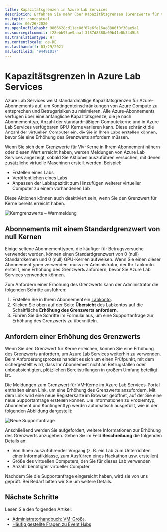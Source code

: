 ```yaml
---
title: Kapazitätsgrenzen in Azure Lab Services
description: Erfahren Sie mehr über Kapazitätsgrenzen (Grenzwerte für virtuelle Computer) in Azure Lab Services.
ms.topic: conceptual
ms.date: 06/26/2020
ms.openlocfilehash: 9866628cd11ec8df67e6fe16ae8806f0f30ae9a1
ms.sourcegitcommit: f28ebb95ae9aaaff3f87d8388a09b41e0b3445b5
ms.translationtype: HT
ms.contentlocale: de-DE
ms.lasthandoff: 03/29/2021
ms.locfileid: "94491017"
---
```

# <a name="capacity-limits-in-azure-lab-services"></a>Kapazitätsgrenzen in Azure Lab Services
Azure Lab Services weist standardmäßige Kapazitätsgrenzen für Azure-Abonnements auf, um Kontingenteinschränkungen von Azure Compute zu entsprechen und Betrugsrisiken zu minimieren. Alle Azure-Abonnements verfügen über eine anfängliche Kapazitätsgrenze, die je nach Abonnementtyp, Anzahl der standardmäßigen Computekerne und in Azure Lab Services verfügbaren GPU-Kerne variieren kann. Diese schränkt die Anzahl der virtuellen Computer ein, die Sie in Ihren Labs erstellen können, bevor Sie eine Erhöhung des Grenzwerts anfordern müssen.  

Wenn Sie sich dem Grenzwerte für VM-Kerne in Ihrem Abonnement nähern oder diesen Wert erreicht haben, werden Meldungen von Azure Lab Services angezeigt, sobald Sie Aktionen auszuführen versuchen, mit denen zusätzliche virtuelle Maschinen erstellt werden. Beispiel: 

- Erstellen eines Labs
- Veröffentlichen eines Labs
- Anpassen der Labkapazität zum Hinzufügen weiterer virtueller Computer zu einem vorhandenen Lab

Diese Aktionen können auch deaktiviert sein, wenn Sie den Grenzwert für Kerne bereits erreicht haben. 

![Kerngrenzwerte – Warnmeldung](./media/capacity-limits/warning-message.png)

## <a name="subscriptions-with-default-limit-of-zero-cores"></a>Abonnements mit einem Standardgrenzwert von null Kernen
Einige seltene Abonnementtypen, die häufiger für Betrugsversuche verwendet werden, können einen Standardgrenzwert von 0 (null) Standardkernen und 0 (null) GPU-Kernen aufweisen. Wenn Sie einen dieser Abonnementtypen verwenden, muss der Administrator, der Ihr Labkonto erstellt, eine Erhöhung des Grenzwerts anfordern, bevor Sie Azure Lab Services verwenden können. 

Zum Anfordern einer Erhöhung des Grenzwerts kann der Administrator die folgenden Schritte ausführen:  

1.  Erstellen Sie in Ihrem Abonnement ein [Labkonto](tutorial-setup-lab-account.md).
2.  Klicken Sie oben auf der Seite **Übersicht** des Labkontos auf die Schaltfläche **Erhöhung des Grenzwerts anfordern**. 
3.  Führen Sie die Schritte im Formular aus, um eine Supportanfrage zur Erhöhung des Grenzwerts zu übermitteln.

## <a name="request-a-limit-increase"></a>Anfordern einer Erhöhung des Grenzwerts
Wenn Sie den Grenzwert für Kerne erreichen, können Sie eine Erhöhung des Grenzwerts anfordern, um Azure Lab Services weiterhin zu verwenden. Beim Anforderungsprozess handelt es sich um einen Prüfpunkt, mit dem sichergestellt wird, dass Ihr Abonnement nicht an Betrugsfällen oder unbeabsichtigten, plötzlichen Bereitstellungen in großem Umfang beteiligt ist.

Die Meldungen zum Grenzwert für VM-Kerne im Azure Lab Services-Portal enthalten einen Link, um eine Erhöhung des Grenzwerts anzufordern. Mit dem Link wird eine neue Registerkarte im Browser geöffnet, auf der Sie eine neue Supportanfrage erstellen können. Die Informationen zu Problemtyp, Abonnement und Kontingenttyp werden automatisch ausgefüllt, wie in der folgenden Abbildung dargestellt: 

![Neue Supportanfrage](./media/capacity-limits/new-support-request.png)


Anschließend werden Sie aufgefordert, weitere Informationen zur Erhöhung des Grenzwerts anzugeben. Geben Sie im Feld **Beschreibung** die folgenden Details an:

- Von Ihnen auszuführender Vorgang (z. B. ein Lab zum Unterrichten einer Informatikklasse, zum Ausführen eines Hackathon usw. erstellen)
- Größe des virtuellen Computers, den Sie für dieses Lab verwenden
- Anzahl benötigter virtueller Computer

Nachdem Sie die Supportanfrage eingereicht haben, wird sie von uns geprüft. Bei Bedarf bitten wir Sie um weitere Details. 

## <a name="next-steps"></a>Nächste Schritte
Lesen Sie den folgenden Artikel:
- [Administratorhandbuch: VM-Größe](administrator-guide.md#vm-sizing).
- [Häufig gestellte Fragen zu Event Hubs](classroom-labs-faq.md)